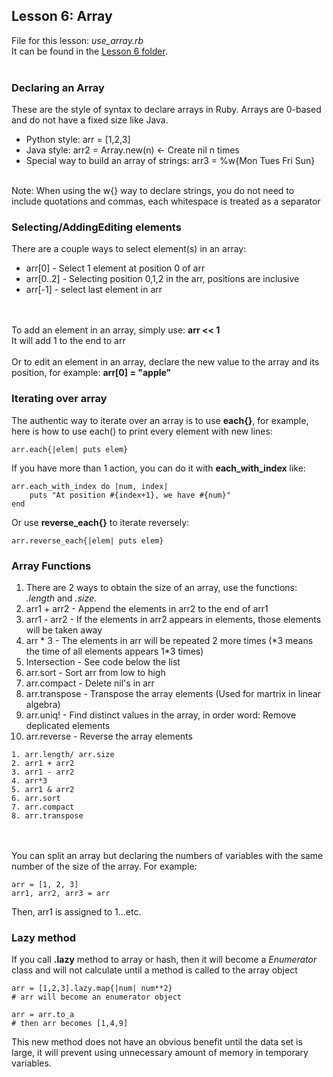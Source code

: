 ## Lesson 6: Array
File for this lesson: <i>use_array.rb</i>
<br>
It can be found in the [Lesson 6 folder](/lesson6).
<br><br>
### Declaring an Array
These are the style of syntax to declare arrays in Ruby. Arrays are 0-based and do not have a fixed size like Java.
<ul>
	<li>Python style: arr = [1,2,3]</li>
	<li>Java style: arr2 = Array.new(n) <- Create nil n times</li>
	<li>Special way to build an array of strings: arr3 = %w{Mon Tues Fri Sun}</li>
</ul>
<br>
Note: When using the w{} way to declare strings, you do not need to include quotations and commas, each whitespace is treated as a separator

### Selecting/AddingEditing elements
There are a couple ways to select element(s) in an array:
<ul>
	<li>arr[0] - Select 1 element at position 0 of arr</li>
	<li>arr[0..2] - Selecting position 0,1,2 in the arr, positions are inclusive</li>
	<li>arr[-1] - select last element in arr</li>
</ul>

<br><br>
To add an element in an array, simply use: <b>arr << 1</b>
<br>
It will add 1 to the end to arr
<br><br>
Or to edit an element in an array, declare the new value to the array and its position, for example:
<b>arr[0] = "apple"</b>

### Iterating over array
The authentic way to iterate over an array is to use <b>each{}</b>, for example, here is how to use each() to print every element with new lines: 
```
arr.each{|elem| puts elem}
```
If you have more than 1 action, you can do it with <b>each_with_index</b> like:
```
arr.each_with_index do |num, index|
	puts "At position #{index+1}, we have #{num}"
end
```
Or use <b>reverse_each{}</b> to iterate reversely:
```
arr.reverse_each{|elem| puts elem}
```


### Array Functions
<ol>
	<li>There are 2 ways to obtain the size of an array, use the functions: <i>.length</i> and <i>.size</i>.</li>
	<li>arr1 + arr2 - Append the elements in arr2 to the end of arr1</li>
	<li>arr1 - arr2 - If the elements in arr2 appears in elements, those elements will be taken away</li>
	<li>arr * 3 - The elements in arr will be repeated 2 more times (*3 means the time of all elements appears 1*3 times) </li>
	<li>Intersection - See code below the list</li>
	<li>arr.sort - Sort arr from low to high</li>
	<li>arr.compact - Delete nil's in arr</li>
	<li>arr.transpose - Transpose the array elements (Used for martrix in linear algebra)</li>
	<li>arr.uniq! - Find distinct values in the array, in order word: Remove deplicated elements</li>
	<li>arr.reverse - Reverse the array elements</li>
</ol>

```
1. arr.length/ arr.size
2. arr1 + arr2
3. arr1 - arr2
4. arr*3
5. arr1 & arr2
6. arr.sort
7. arr.compact
8. arr.transpose
```
<br><br>
You can split an array but declaring the numbers of variables with the same number of the size of the array. For example:
```
arr = [1, 2, 3]
arr1, arr2, arr3 = arr
```
Then, arr1 is assigned to 1...etc.

### Lazy method
If you call <b>.lazy</b> method to array or hash, then it will become a <i>Enumerator</i> class and will not calculate until a method is called to the array object

```
arr = [1,2,3].lazy.map{|num| num**2}
# arr will become an enumerator object

arr = arr.to_a
# then arr becomes [1,4,9]
```

This new method does not have an obvious benefit until the data set is large, it will prevent using unnecessary amount of memory in temporary variables.